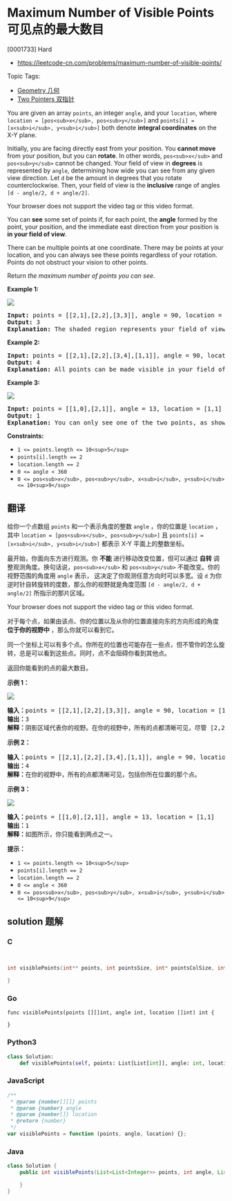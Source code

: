 # Maximum Number of Visible Points 可见点的最大数目

[0001733] Hard

- https://leetcode-cn.com/problems/maximum-number-of-visible-points/

Topic Tags:

- [Geometry 几何](https://leetcode-cn.com/tag/geometry/)
- [Two Pointers 双指针](https://leetcode-cn.com/tag/two-pointers/)

You are given an array `points`, an integer `angle`, and your `location`, where `location = [pos<sub>x</sub>, pos<sub>y</sub>]` and `points[i] = [x<sub>i</sub>, y<sub>i</sub>]` both denote **integral coordinates** on the X-Y plane.

Initially, you are facing directly east from your position. You **cannot move** from your position, but you can **rotate**. In other words, `pos<sub>x</sub>` and `pos<sub>y</sub>` cannot be changed. Your field of view in **degrees** is represented by `angle`, determining how wide you can see from any given view direction. Let `d` be the amount in degrees that you rotate counterclockwise. Then, your field of view is the **inclusive** range of angles `[d - angle/2, d + angle/2]`.

Your browser does not support the video tag or this video format.

You can **see** some set of points if, for each point, the **angle** formed by the point, your position, and the immediate east direction from your position is **in your field of view**.

There can be multiple points at one coordinate. There may be points at your location, and you can always see these points regardless of your rotation. Points do not obstruct your vision to other points.

Return _the maximum number of points you can see_.

**Example 1:**

![](https://assets.leetcode.com/uploads/2020/09/30/89a07e9b-00ab-4967-976a-c723b2aa8656.png)

<pre><strong>Input:</strong> points = [[2,1],[2,2],[3,3]], angle = 90, location = [1,1]
<strong>Output:</strong> 3
<strong>Explanation:</strong> The shaded region represents your field of view. All points can be made visible in your field of view, including [3,3] even though [2,2] is in front and in the same line of sight.
</pre>

**Example 2:**

<pre><strong>Input:</strong> points = [[2,1],[2,2],[3,4],[1,1]], angle = 90, location = [1,1]
<strong>Output:</strong> 4
<strong>Explanation:</strong> All points can be made visible in your field of view, including the one at your location.
</pre>

**Example 3:**

![](https://assets.leetcode.com/uploads/2020/09/30/5010bfd3-86e6-465f-ac64-e9df941d2e49.png)

<pre><strong>Input:</strong> points = [[1,0],[2,1]], angle = 13, location = [1,1]
<strong>Output:</strong> 1
<strong>Explanation:</strong> You can only see one of the two points, as shown above.
</pre>

**Constraints:**

- `1 <= points.length <= 10<sup>5</sup>`
- `points[i].length == 2`
- `location.length == 2`
- `0 <= angle < 360`
- `0 <= pos<sub>x</sub>, pos<sub>y</sub>, x<sub>i</sub>, y<sub>i</sub> <= 10<sup>9</sup>`

## 翻译

给你一个点数组 `points` 和一个表示角度的整数 `angle` ，你的位置是 `location` ，其中 `location = [pos<sub>x</sub>, pos<sub>y</sub>]` 且 `points[i] = [x<sub>i</sub>, y<sub>i</sub>]` 都表示 X-Y 平面上的整数坐标。

最开始，你面向东方进行观测。你 **不能** 进行移动改变位置，但可以通过 **自转** 调整观测角度。换句话说，`pos<sub>x</sub>` 和 `pos<sub>y</sub>` 不能改变。你的视野范围的角度用 `angle` 表示， 这决定了你观测任意方向时可以多宽。设 `d` 为你逆时针自转旋转的度数，那么你的视野就是角度范围 `[d - angle/2, d + angle/2]` 所指示的那片区域。

Your browser does not support the video tag or this video format.

对于每个点，如果由该点、你的位置以及从你的位置直接向东的方向形成的角度 **位于你的视野中** ，那么你就可以看到它。

同一个坐标上可以有多个点。你所在的位置也可能存在一些点，但不管你的怎么旋转，总是可以看到这些点。同时，点不会阻碍你看到其他点。

返回你能看到的点的最大数目。

**示例 1：**

![](https://assets.leetcode-cn.com/aliyun-lc-upload/uploads/2020/10/04/89a07e9b-00ab-4967-976a-c723b2aa8656.png)

<pre><strong>输入：</strong>points = [[2,1],[2,2],[3,3]], angle = 90, location = [1,1]
<strong>输出：</strong>3
<strong>解释：</strong>阴影区域代表你的视野。在你的视野中，所有的点都清晰可见，尽管 [2,2] 和 [3,3]在同一条直线上，你仍然可以看到 [3,3] 。</pre>

**示例 2：**

<pre><strong>输入：</strong>points = [[2,1],[2,2],[3,4],[1,1]], angle = 90, location = [1,1]
<strong>输出：</strong>4
<strong>解释：</strong>在你的视野中，所有的点都清晰可见，包括你所在位置的那个点。</pre>

**示例 3：**

![](https://assets.leetcode-cn.com/aliyun-lc-upload/uploads/2020/10/04/5010bfd3-86e6-465f-ac64-e9df941d2e49.png)

<pre><strong>输入：</strong>points = [[1,0],[2,1]], angle = 13, location = [1,1]
<strong>输出：</strong>1
<strong>解释：</strong>如图所示，你只能看到两点之一。</pre>

**提示：**

- `1 <= points.length <= 10<sup>5</sup>`
- `points[i].length == 2`
- `location.length == 2`
- `0 <= angle < 360`
- `0 <= pos<sub>x</sub>, pos<sub>y</sub>, x<sub>i</sub>, y<sub>i</sub> <= 10<sup>9</sup>`

## solution 题解

### C

```c


int visiblePoints(int** points, int pointsSize, int* pointsColSize, int angle, int* location, int locationSize){

}
```

### Go

```golang
func visiblePoints(points [][]int, angle int, location []int) int {

}
```

### Python3

```python
class Solution:
    def visiblePoints(self, points: List[List[int]], angle: int, location: List[int]) -> int:
```

### JavaScript

```javascript
/**
 * @param {number[][]} points
 * @param {number} angle
 * @param {number[]} location
 * @return {number}
 */
var visiblePoints = function (points, angle, location) {};
```

### Java

```java
class Solution {
    public int visiblePoints(List<List<Integer>> points, int angle, List<Integer> location) {

    }
}
```
